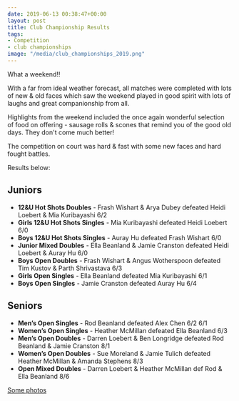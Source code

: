 ```yaml
---
date: 2019-06-13 00:38:47+00:00
layout: post
title: Club Championship Results
tags:
- Competition
- club championships
image: "/media/club_championships_2019.png"
---
```


What a weekend!!

With a far from ideal weather forecast, all matches were completed with lots of new & old faces which saw the weekend played in good spirit with lots of laughs and great companionship from all.

Highlights from the weekend included the once again wonderful selection of food on offering - sausage rolls & scones that remind you of the good old days. They don't come much better!

The competition on court was hard & fast with some new faces and hard fought battles.

Results below:

## Juniors

  * **12&U Hot Shots Doubles** - Frash Wishart & Arya Dubey defeated Heidi Loebert & Mia Kuribayashi 6/2
  * **Girls 12&U Hot Shots Singles** - Mia Kuribayashi defeated Heidi Loebert 6/0
  * **Boys 12&U Hot Shots Singles** - Auray Hu defeated Frash Wishart 6/0
  * **Junior Mixed Doubles** - Ella Beanland & Jamie Cranston defeated Heidi Loebert & Auray Hu 6/0
  * **Boys Open Doubles** - Frash Wishart & Angus Wotherspoon defeated Tim Kustov & Parth Shrivastava 6/3
  * **Girls Open Singles** - Ella Beanland defeated Mia Kuribayashi 6/1
  * **Boys Open Singles** - Jamie Cranston defeated Auray Hu 6/4

## Seniors

  * **Men’s Open Singles** - Rod Beanland defeated Alex Chen 6/2 6/1
  * **Women’s Open Singles** - Heather McMillan defeated Ella Beanland 6/3
  * **Men’s Open Doubles** - Darren Loebert & Ben Longridge defeated Rod Beanland & Jamie Cranston 8/1
  * **Women’s Open Doubles** - Sue Moreland & Jamie Tulich defeated Heather McMillan & Amanda Stephens 8/3
  * **Open Mixed Doubles** - Darren Loebert & Heather McMillan def Rod & Ella Beanland 8/6

[Some photos](/media/HEPTC-2019-club-championships.pdf)
